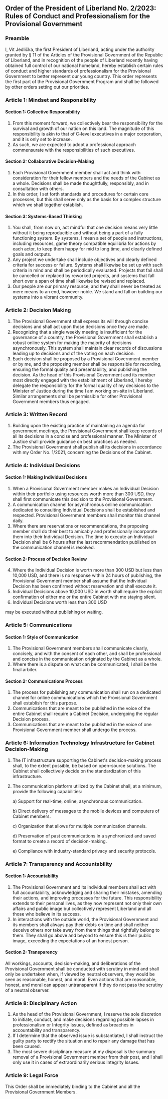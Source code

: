 ## Order of the President of Liberland No. 2/2023: Rules of Conduct and Professionalism for the Provisional Government

### Preamble

I, Vít Jedlička, the first President of Liberland, acting under the authority granted by § 11 of the Articles of the Provisional Government of the Republic of Liberland, and in recognition of the people of Liberland recently having obtained full control of our national homeland, hereby establish certain rules of conduct and higher standards of professionalism for the Provisional Government to better represent our young country. This order represents the first part of the Provisional Government Program and shall be followed by other orders setting out our priorities.

### Article 1: Mindset and Responsibility

#### Section 1: Collective Responsibility

1. From this moment forward, we collectively bear the responsibility for the survival and growth of our nation on this land. The magnitude of this responsibility is akin to that of C-level executives in a major corporation, and it is only set to increase.
2. As such, we are expected to adopt a professional approach commensurate with the responsibilities of such executives.

#### Section 2: Collaborative Decision-Making

1. Each Provisional Government member shall act and think with consideration for their fellow members and the needs of the Cabinet as a whole. Decisions shall be made thoughtfully, responsibly, and in consultation with others.
2. In this order, I set forth standards and procedures for certain core processes, but this shall serve only as the basis for a complex structure which we shall together establish.

#### Section 3: Systems-Based Thinking

1. You shall, from now on, act mindful that one decision means very little without it being reproducible and without being a part of a fully functioning system. By systems, I mean a set of people and instructions, including resources, game theory compatible equilibria for actions by each actor, to keep them happy for mid to long time, and clearly defined goals and outputs.
2. Any project we undertake shall include objectives and clearly defined criteria for success or failure. Systems shall likewise be set up with such criteria in mind and shall be periodically evaluated. Projects that fail shall be cancelled or replaced by reworked projects, and systems that fall short over a span of time shall likewise be revised and replaced.
3. Our people are our primary resource, and they shall never be treated as mere means to an end, however noble. We stand and fall on building our systems into a vibrant community.

### Article 2: Decision Making

1. The Provisional Government shall express its will through concise decisions and shall act upon those decisions once they are made.
2. Recognizing that a single weekly meeting is insufficient for the governance of a country, the Provisional Government shall establish a robust online system for making the majority of decisions asynchronously. This system shall maintain clear records of discussions leading up to decisions and of the voting on each decision.
3. Each decision shall be proposed by a Provisional Government member or by me, and the proposing member shall be responsible for recording, ensuring the formal quality and presentability, and publishing the decision. As the head of this Provisional Government and its member most directly engaged with the establishment of Liberland, I hereby delegate the responsibility for the formal quality of my decisions to the Minister of Justice during the time I am working on-site in Liberland. Similar arrangements shall be permissible for other Provisional Government members thus engaged.

### Article 3: Written Record

1. Building upon the existing practice of maintaining an agenda for government meetings, the Provisional Government shall keep records of all its decisions in a concise and professional manner. The Minister of Justice shall provide guidance on best practices as needed.
2. The Provisional Government shall publish all its decisions in accordance with my Order No. 1/2021, concerning the Decisions of the Cabinet.

### Article 4: Individual Decisions

#### Section 1: Making Individual Decisions

1. When a Provisional Government member makes an Individual Decision within their portfolio using resources worth more than 300 USD, they shall first communicate this decision to the Provisional Government.
2. A communication channel for asynchronous online communication dedicated to consulting Individual Decisions shall be established and respected. Provisional Government members shall monitor this channel daily.
3. Where there are reservations or recommendations, the proposing member shall do their best to amicably and professionally incorporate them into their Individual Decision. The time to execute an Individual Decision shall be 6 hours after the last recommendation published on the communication channel is resolved.

#### Section 2: Process of Decision Review

4. Where the Individual Decision is worth more than 300 USD but less than 10,000 USD, and there is no response within 24 hours of publishing, the Provisional Government member shall assume that the Individual Decision has been confirmed without reservation and shall execute it.
5. Individual Decisions above 10,000 USD in worth shall require the explicit confirmation of either me or the entire Cabinet with me staying silent.
6. Individual Decisions worth less than 300 USD

 may be executed without publishing or waiting.

### Article 5: Communications

#### Section 1: Style of Communication

1. The Provisional Government members shall communicate clearly, concisely, and with the consent of each other, and shall be professional and concise in the communication originated by the Cabinet as a whole.
2. Where there is a dispute on what can be communicated, I shall be the final arbiter.

#### Section 2: Communications Process

1. The process for publishing any communication shall run on a dedicated channel for online communications which the Provisional Government shall establish for this purpose.
2. Communications that are meant to be published in the voice of the entire Cabinet shall require a Cabinet Decision, undergoing the regular Decision process.
3. Communications that are meant to be published in the voice of one Provisional Government member shall undergo the process.

### Article 6: Information Technology Infrastructure for Cabinet Decision-Making

1. The IT infrastructure supporting the Cabinet's decision-making process shall, to the extent possible, be based on open-source solutions. The Cabinet shall collectively decide on the standardization of this infrastructure.
2. The communication platform utilized by the Cabinet shall, at a minimum, provide the following capabilities:

   a) Support for real-time, online, asynchronous communication.

   b) Direct delivery of messages to the mobile devices and computers of Cabinet members.

   c) Organization that allows for multiple communication channels.

   d) Preservation of past communications in a synchronized and saved format to create a record of decision-making.

   e) Compliance with industry-standard privacy and security protocols.

### Article 7: Transparency and Accountability

#### Section 1: Accountability

1. The Provisional Government and its individual members shall act with full accountability, acknowledging and sharing their mistakes, amending their actions, and improving processes for the future. This responsibility extends to their personal lives, as they now represent not only their own affairs and public image but collectively represent Liberland and all those who believe in its success.
2. In interactions with the outside world, the Provisional Government and its members shall always pay their debts on time and shall neither deceive others nor take away from them things that rightfully belong to them. They shall go above and beyond to ensure this is their public image, exceeding the expectations of an honest person.

#### Section 2: Transparency

All workings, accounts, decision-making, and deliberations of the Provisional Government shall be conducted with scrutiny in mind and shall only be undertaken when, if viewed by neutral observers, they would be seen as reasonable, honest, and moral. Even actions that are reasonable, honest, and moral can appear untransparent if they do not pass the scrutiny of a neutral observer.

### Article 8: Disciplinary Action

1. As the head of the Provisional Government, I reserve the sole discretion to initiate, conduct, and make decisions regarding possible lapses in professionalism or Integrity Issues, defined as breaches in accountability and transparency.
2. If I determine that the observed issue is substantiated, I shall instruct the guilty party to rectify the situation and to repair any damage that has been caused.
3. The most severe disciplinary measure at my disposal is the summary removal of a Provisional Government member from their post, and I shall only use it in cases of extraordinarily serious Integrity Issues.

### Article 9: Legal Force

This Order shall be immediately binding to the Cabinet and all the Provisional Government Members.

